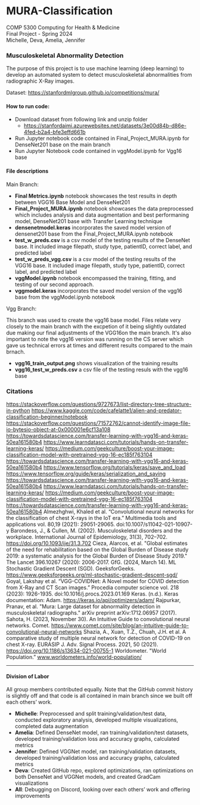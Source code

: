 # MURA-Classification
COMP 5300 Computing for Health & Medicine   
Final Project - Spring 2024  
Michelle, Deva, Amelia, Jennifer

### Musculoskeletal Abnormality Detection  
The purpose of this project is to use machine learning (deep learning) to develop an automated system to detect musculoskeletal abnormalities from radiographic X-Ray images.

Dataset: https://stanfordmlgroup.github.io/competitions/mura/

#### How to run code:
- Download dataset from following link and unzip folder
  - https://stanfordaimi.azurewebsites.net/datasets/3e00d84b-d86e-4fed-b2a4-bfe3effd661b
- Run Jupyter notebook code contained in Final_Project_MURA.ipynb for DenseNet201 base on the main branch
- Run Jupyter Notebook code contained in vggModel.ipynb for Vgg16 base

#### File descriptions

Main Branch:  

 - **Final Metrics.ipynb** notebook showcases the test results in depth between VGG16 Base Model and DenseNet201
 - **Final_Project_MURA.ipynb** notebook showcases the data preprocessed which includes analysis and data augmentation and best performaning model, DenseNet201 base with Transfer Learning technique
 - **densenetmodel.keras** incorporates the saved model version of densenet201 base from the Final_Project_MURA.ipynb notebook
 - **test_w_preds.csv** is a csv model of the testing results of the DenseNet base. It included image filepath, study type, patientID, correct label, and predicted label
 - **test_w_preds_vgg.csv** is a csv model of the testing results of the VGG16 base. It included image filepath, study type, patientID, correct label, and predicted label
 - **vggModel.ipynb** notebook encompassed the training, fitting, and testing of our second approach.
 - **vggmodel.keras** incorporates the saved model version of the vgg16 base from the vggModel.ipynb notebook


Vgg Branch:  

This branch was used to create the vgg16 base model. Files relate very closely to the main branch with the excpetion of it being slightly outdated due making our final adjustments of the VGG16on the main branch. It's also important to note the vgg16 version was running on the CS server which gave us technical errors at times and different results compared to the main brnach.
- **vgg16_train_output.png** shows visualization of the training results
- **vgg16_test_w_preds.csv** a csv file of the testing resuls with the vgg16 base


### Citations

https://stackoverflow.com/questions/9727673/list-directory-tree-structure-in-python
https://www.kaggle.com/code/cafelatte1/alien-and-predator-classification-beginner/notebook
https://stackoverflow.com/questions/71572762/cannot-identify-image-file-io-bytesio-object-at-0x000001e6cf13a108
https://towardsdatascience.com/transfer-learning-with-vgg16-and-keras-50ea161580b4
https://www.learndatasci.com/tutorials/hands-on-transfer-learning-keras/
https://medium.com/geekculture/boost-your-image-classification-model-with-pretrained-vgg-16-ec185f763104
https://towardsdatascience.com/transfer-learning-with-vgg16-and-keras-50ea161580b4
https://www.tensorflow.org/tutorials/keras/save_and_load
https://www.tensorflow.org/guide/keras/serialization_and_saving 
https://towardsdatascience.com/transfer-learning-with-vgg16-and-keras-50ea161580b4
https://www.learndatasci.com/tutorials/hands-on-transfer-learning-keras/
https://medium.com/geekculture/boost-your-image-classification-model-with-pretrained-vgg-16-ec185f763104
https://towardsdatascience.com/transfer-learning-with-vgg16-and-keras-50ea161580b4
Almezhghwi, Khaled et al. “Convolutional neural networks for the classification of chest X-rays in the IoT era.” Multimedia tools and applications vol. 80,19 
(2021): 29051-29065. doi:10.1007/s11042-021-10907-y
Barondess, J., & Cullen, M. (2002). Musculoskeletal disorders and the workplace. International Journal of Epidemiology, 31(3), 702–702. 
https://doi.org/10.1093/ije/31.3.702
Cieza, Alarcos, et al. "Global estimates of the need for rehabilitation based on the Global Burden of Disease study 2019: a systematic analysis for the Global 
Burden of Disease Study 2019." The Lancet 396.10267 (2020): 2006-2017.
GfG. (2024, March 14). ML Stochastic Gradient Descent (SGD). GeeksforGeeks. https://www.geeksforgeeks.org/ml-stochastic-gradient-descent-sgd/
Goyal, Lakshay et al. “VGG-COVIDNet: A Novel model for COVID detection from X-Ray and CT Scan images.” Procedia computer science vol. 218 (2023): 
1926-1935. doi:10.1016/j.procs.2023.01.169
Keras. (n.d.). Keras documentation: Adam. https://keras.io/api/optimizers/adam/
Rajpurkar, Pranav, et al. "Mura: Large dataset for abnormality detection in musculoskeletal radiographs." arXiv preprint arXiv:1712.06957 (2017).
Sahota, H. (2023, November 30). An Intuitive Guide to convolutional neural networks. Comet.
https://www.comet.com/site/blog/an-intuitive-guide-to-convolutional-neural-networks
Shazia, A., Xuan, T.Z., Chuah, J.H. et al. A comparative study of multiple neural network for detection of COVID-19 on chest X-ray. EURASIP J. Adv. Signal 
Process. 2021, 50 (2021). https://doi.org/10.1186/s13634-021-00755-1
Worldometer. "World Population.” www.worldometers.info/world-population/




----

#### Division of Labor

All group members contributed equally. Note that the GitHub commit history is slightly off and that code is all contained in main branch since we built off each others’ work.
- **Michelle**: Preprocessed and split training/validation/test data, conducted exploratory analysis, developed multiple visualizations, completed data augmentation
- **Amelia**: Defined DenseNet model, ran training/validation/test datasets, developed training/validation loss and accuracy graphs, calculated metrics
- **Jennifer**: Defined VGGNet model, ran training/validation datasets, developed training/validation loss and accuracy graphs, calculated metrics
- **Deva**: Created GitHub repo, explored optimizations, ran optimizations on both DenseNet and VGGNet models, and created GradCam visualizations
- **All**: Debugging on Discord, looking over each others’ work and offering improvements


